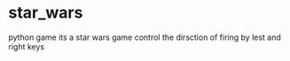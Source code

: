 # star_wars
python game
its a star wars game 
control the dirsction of firing by lest and right keys 

